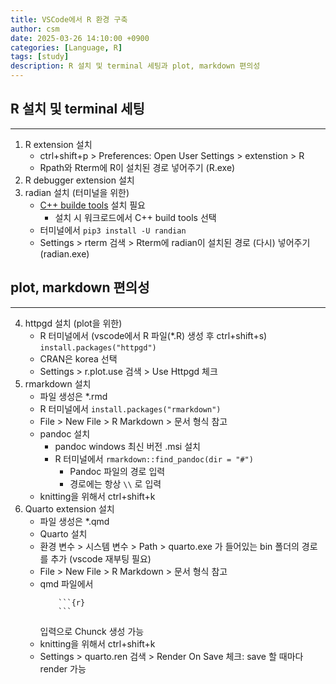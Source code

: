 ```yaml
---
title: VSCode에서 R 환경 구축
author: csm
date: 2025-03-26 14:10:00 +0900
categories: [Language, R]
tags: [study]
description: R 설치 및 terminal 세팅과 plot, markdown 편의성
---
```


## R 설치 및 terminal 세팅
---
1. R extension 설치
    - ctrl+shift+p > Preferences: Open User Settings > extenstion > R
    - Rpath와 Rterm에 R이 설치된 경로 넣어주기 (R.exe)
2. R debugger extension 설치
3. radian 설치 (터미널을 위한)
    - [C++ builde tools](https://visualstudio.microsoft.com/ko/visual-cpp-build-tools/) 설치 필요
        - 설치 시 워크로드에서 C++ build tools 선택
    - 터미널에서 `pip3 install -U randian`
    - Settings > rterm 검색 > Rterm에 radian이 설치된 경로 (다시) 넣어주기 (radian.exe)

## plot, markdown 편의성
---
4. httpgd 설치 (plot을 위한)
    - R 터미널에서 (vscode에서 R 파일(*.R) 생성 후 ctrl+shift+s) `install.packages("httpgd")`
    - CRAN은 korea 선택
    - Settings > r.plot.use 검색 > Use Httpgd 체크
5. rmarkdown 설치
    - 파일 생성은 *.rmd
    - R 터미널에서 `install.packages("rmarkdown")`
    - File > New File > R Markdown > 문서 형식 참고
    - pandoc 설치
        - pandoc windows 최신 버전 .msi 설치 
        - R 터미널에서 `rmarkdown::find_pandoc(dir = "#")`
            - Pandoc 파일의 경로 입력
            - 경로에는 항상 `\\` 로 입력
    - knitting을 위해서 ctrl+shift+k
6. Quarto extension 설치
    - 파일 생성은 *.qmd
    - Quarto 설치
    - 환경 변수 > 시스템 변수 > Path > quarto.exe 가 들어있는 bin 폴더의 경로를 추가 (vscode 재부팅 필요)
    - File > New File > R Markdown > 문서 형식 참고
    - qmd 파일에서 
        ```
            ```{r}
            ```
        ```
        입력으로 Chunck 생성 가능
    - knitting을 위해서 ctrl+shift+k
    - Settings > quarto.ren 검색 > Render On Save 체크: save 할 때마다 render 가능